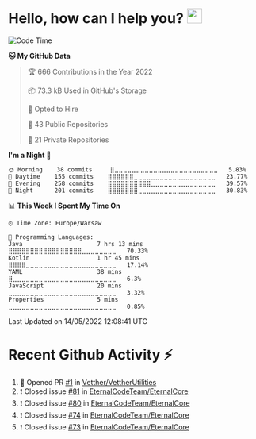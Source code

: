 <h1>Hello, how can I help you? <img src="https://raw.githubusercontent.com/bastianleicht/bastianleicht/master/assets/wave.gif" width="30px" alt=""></h1>

<!--START_SECTION:waka-->
![Code Time](http://img.shields.io/badge/Code%20Time-221%20hrs%208%20mins-blue)

**🐱 My GitHub Data** 

> 🏆 666 Contributions in the Year 2022
 > 
> 📦 73.3 kB Used in GitHub's Storage 
 > 
> 💼 Opted to Hire
 > 
> 📜 43 Public Repositories 
 > 
> 🔑 21 Private Repositories  
 > 
**I'm a Night 🦉** 

```text
🌞 Morning    38 commits     ⣿⣀⣀⣀⣀⣀⣀⣀⣀⣀⣀⣀⣀⣀⣀⣀⣀⣀⣀⣀⣀⣀⣀⣀⣀   5.83% 
🌆 Daytime    155 commits    ⣿⣿⣿⣿⣿⣿⣀⣀⣀⣀⣀⣀⣀⣀⣀⣀⣀⣀⣀⣀⣀⣀⣀⣀⣀   23.77% 
🌃 Evening    258 commits    ⣿⣿⣿⣿⣿⣿⣿⣿⣿⣿⣀⣀⣀⣀⣀⣀⣀⣀⣀⣀⣀⣀⣀⣀⣀   39.57% 
🌙 Night      201 commits    ⣿⣿⣿⣿⣿⣿⣿⣀⣀⣀⣀⣀⣀⣀⣀⣀⣀⣀⣀⣀⣀⣀⣀⣀⣀   30.83%

```


📊 **This Week I Spent My Time On** 

```text
⌚︎ Time Zone: Europe/Warsaw

💬 Programming Languages: 
Java                     7 hrs 13 mins       ⣿⣿⣿⣿⣿⣿⣿⣿⣿⣿⣿⣿⣿⣿⣿⣿⣿⣀⣀⣀⣀⣀⣀⣀⣀   70.33% 
Kotlin                   1 hr 45 mins        ⣿⣿⣿⣿⣀⣀⣀⣀⣀⣀⣀⣀⣀⣀⣀⣀⣀⣀⣀⣀⣀⣀⣀⣀⣀   17.14% 
YAML                     38 mins             ⣿⣀⣀⣀⣀⣀⣀⣀⣀⣀⣀⣀⣀⣀⣀⣀⣀⣀⣀⣀⣀⣀⣀⣀⣀   6.3% 
JavaScript               20 mins             ⣀⣀⣀⣀⣀⣀⣀⣀⣀⣀⣀⣀⣀⣀⣀⣀⣀⣀⣀⣀⣀⣀⣀⣀⣀   3.32% 
Properties               5 mins              ⣀⣀⣀⣀⣀⣀⣀⣀⣀⣀⣀⣀⣀⣀⣀⣀⣀⣀⣀⣀⣀⣀⣀⣀⣀   0.85%

```


 Last Updated on 14/05/2022 12:08:41 UTC
<!--END_SECTION:waka-->

# Recent Github Activity ⚡
<!--START_SECTION:activity-->
1. 💪 Opened PR [#1](https://github.com/Vetther/VettherUtilities/pull/1) in [Vetther/VettherUtilities](https://github.com/Vetther/VettherUtilities)
2. ❗️ Closed issue [#81](https://github.com/EternalCodeTeam/EternalCore/issues/81) in [EternalCodeTeam/EternalCore](https://github.com/EternalCodeTeam/EternalCore)
3. ❗️ Closed issue [#80](https://github.com/EternalCodeTeam/EternalCore/issues/80) in [EternalCodeTeam/EternalCore](https://github.com/EternalCodeTeam/EternalCore)
4. ❗️ Closed issue [#74](https://github.com/EternalCodeTeam/EternalCore/issues/74) in [EternalCodeTeam/EternalCore](https://github.com/EternalCodeTeam/EternalCore)
5. ❗️ Closed issue [#73](https://github.com/EternalCodeTeam/EternalCore/issues/73) in [EternalCodeTeam/EternalCore](https://github.com/EternalCodeTeam/EternalCore)
<!--END_SECTION:activity-->
